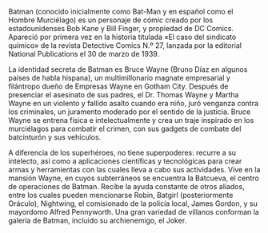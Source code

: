 <p>Batman (conocido inicialmente como Bat-Man y en español como el Hombre Murciélago) es un personaje de cómic creado por los estadounidenses Bob Kane y Bill Finger,
y propiedad de DC Comics. Apareció por primera vez en la historia titulada «El caso del sindicato químico» de la revista Detective Comics N.º 27, lanzada por la 
editorial National Publications el 30 de marzo de 1939.</p>
<p>La identidad secreta de Batman es Bruce Wayne (Bruno Díaz en algunos países de habla hispana), un multimillonario magnate empresarial y filántropo dueño de Empresas
Wayne en Gotham City. Después de presenciar el asesinato de sus padres, el Dr. Thomas Wayne y Martha Wayne en un violento y fallido asalto cuando era niño, juró venganza
contra los criminales, un juramento moderado por el sentido de la justicia. Bruce Wayne se entrena física e intelectualmente y crea un traje inspirado en los murciélagos
para combatir el crimen, con sus gadgets de combate del batcinturón y sus vehículos.</p>
<p>A diferencia de los superhéroes, no tiene superpoderes: recurre a su intelecto, así como a aplicaciones científicas y tecnológicas para crear armas y herramientas
con las cuales lleva a cabo sus actividades. Vive en la mansión Wayne, en cuyos subterráneos se encuentra la Batcueva, el centro de operaciones de Batman. Recibe la
ayuda constante de otros aliados, entre los cuales pueden mencionarse Robin, Batgirl (posteriormente Oráculo), Nightwing, el comisionado de la policía local,
James Gordon, y su mayordomo Alfred Pennyworth. Una gran variedad de villanos conforman la galería de Batman, incluido su archienemigo, el Joker.</p>
